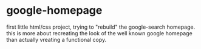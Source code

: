 # google-homepage
first little html/css project, trying to "rebuild" the google-search homepage.
this is more about recreating the look of the well known google homepage than actually vreating a functional copy.
